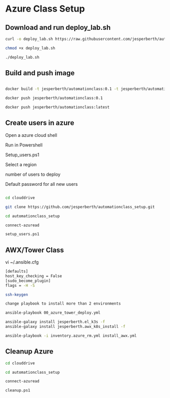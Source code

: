 # Azure Class Setup

## Download and run deploy_lab.sh

```bash
curl -o deploy_lab.sh https://raw.githubusercontent.com/jesperberth/automationclass_setup/main/azure/deploy_lab.sh

chmod +x deploy_lab.sh

./deploy_lab.sh

```

## Build and push image

```bash

docker build -t jesperberth/automationclass:0.1 -t jesperberth/automationclass:latest .

docker push jesperberth/automationclass:0.1

docker push jesperberth/automationclass:latest

```

## Create users in azure

Open a azure cloud shell

Run in Powershell

Setup_users.ps1

Select a region

number of users to deploy

Default password for all new users

```bash

cd clouddrive

git clone https://github.com/jesperberth/automationclass_setup.git

cd automationclass_setup

connect-azuread

setup_users.ps1

```

## AWX/Tower Class

vi ~/.ansible.cfg

```bash
[defaults]
host_key_checking = False
[sudo_become_plugin]
flags = -H -S
```

```bash
ssh-keygen

change playbook to install more than 2 environments

ansible-playbook 00_azure_tower_deploy.yml

ansible-galaxy install jesperberth.el_k3s -f
ansible-galaxy install jesperberth.awx_k8s_install -f

ansible-playbook -i inventory.azure_rm.yml install_awx.yml

```

## Cleanup Azure

```bash
cd clouddrive

cd automationclass_setup

connect-azuread

cleanup.ps1

```
